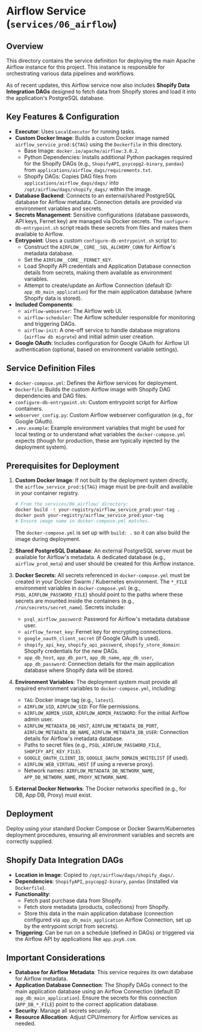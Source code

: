 # Airflow Service (`services/06_airflow`)

## Overview

This directory contains the service definition for deploying the main Apache Airflow instance for this project. This instance is responsible for orchestrating various data pipelines and workflows.

As of recent updates, this Airflow service now also includes **Shopify Data Integration DAGs** designed to fetch data from Shopify stores and load it into the application's PostgreSQL database.

## Key Features & Configuration

-   **Executor**: Uses `LocalExecutor` for running tasks.
-   **Custom Docker Image**: Builds a custom Docker image named `airflow_service_prod:${TAG}` using the `Dockerfile` in this directory.
    -   Base Image: `docker.io/apache/airflow:3.0.2`.
    -   Python Dependencies: Installs additional Python packages required for the Shopify DAGs (e.g., `ShopifyAPI`, `psycopg2-binary`, `pandas`) from `applications/airflow_dags/requirements.txt`.
    -   Shopify DAGs: Copies DAG files from `applications/airflow_dags/dags/` into `/opt/airflow/dags/shopify_dags/` within the image.
-   **Database Backend**: Connects to an external/shared PostgreSQL database for Airflow metadata. Connection details are provided via environment variables and secrets.
-   **Secrets Management**: Sensitive configurations (database passwords, API keys, Fernet key) are managed via Docker secrets. The `configure-db-entrypoint.sh` script reads these secrets from files and makes them available to Airflow.
-   **Entrypoint**: Uses a custom `configure-db-entrypoint.sh` script to:
    -   Construct the `AIRFLOW__CORE__SQL_ALCHEMY_CONN` for Airflow's metadata database.
    -   Set the `AIRFLOW__CORE__FERNET_KEY`.
    -   Load Shopify API credentials and Application Database connection details from secrets, making them available as environment variables.
    -   Attempt to create/update an Airflow Connection (default ID: `app_db_main_application`) for the main application database (where Shopify data is stored).
-   **Included Components**:
    -   `airflow-webserver`: The Airflow web UI.
    -   `airflow-scheduler`: The Airflow scheduler responsible for monitoring and triggering DAGs.
    -   `airflow-init`: A one-off service to handle database migrations (`airflow db migrate`) and initial admin user creation.
-   **Google OAuth**: Includes configuration for Google OAuth for Airflow UI authentication (optional, based on environment variable settings).

## Service Definition Files

-   `docker-compose.yml`: Defines the Airflow services for deployment.
-   `Dockerfile`: Builds the custom Airflow image with Shopify DAG dependencies and DAG files.
-   `configure-db-entrypoint.sh`: Custom entrypoint script for Airflow containers.
-   `webserver_config.py`: Custom Airflow webserver configuration (e.g., for Google OAuth).
-   `.env.example`: Example environment variables that might be used for local testing or to understand what variables the `docker-compose.yml` expects (though for production, these are typically injected by the deployment system).

## Prerequisites for Deployment

1.  **Custom Docker Image**: If not built by the deployment system directly, the `airflow_service_prod:${TAG}` image must be pre-built and available in your container registry.
    ```bash
    # From the services/06_airflow/ directory:
    docker build -t your-registry/airflow_service_prod:your-tag .
    docker push your-registry/airflow_service_prod:your-tag
    # Ensure image name in docker-compose.yml matches.
    ```
    The `docker-compose.yml` is set up with `build: .` so it can also build the image during deployment.

2.  **Shared PostgreSQL Database**: An external PostgreSQL server must be available for Airflow's metadata. A dedicated database (e.g., `airflow_prod_meta`) and user should be created for this Airflow instance.

3.  **Docker Secrets**: All secrets referenced in `docker-compose.yml` must be created in your Docker Swarm / Kubernetes environment. The `*_FILE` environment variables in `docker-compose.yml` (e.g., `PSQL_AIRFLOW_PASSWORD_FILE`) should point to the paths where these secrets are mounted inside the containers (e.g., `/run/secrets/secret_name`). Secrets include:
    -   `psql_airflow_password`: Password for Airflow's metadata database user.
    -   `airflow_fernet_key`: Fernet key for encrypting connections.
    -   `google_oauth_client_secret` (if Google OAuth is used).
    -   `shopify_api_key`, `shopify_api_password`, `shopify_store_domain`: Shopify credentials for the new DAGs.
    -   `app_db_host`, `app_db_port`, `app_db_name`, `app_db_user`, `app_db_password`: Connection details for the main application database where Shopify data will be stored.

4.  **Environment Variables**: The deployment system must provide all required environment variables to `docker-compose.yml`, including:
    -   `TAG`: Docker image tag (e.g., `latest`).
    -   `AIRFLOW_UID`, `AIRFLOW_GID`: For file permissions.
    -   `AIRFLOW_ADMIN_USER`, `AIRFLOW_ADMIN_PASSWORD`: For the initial Airflow admin user.
    -   `AIRFLOW_METADATA_DB_HOST`, `AIRFLOW_METADATA_DB_PORT`, `AIRFLOW_METADATA_DB_NAME`, `AIRFLOW_METADATA_DB_USER`: Connection details for Airflow's metadata database.
    -   Paths to secret files (e.g., `PSQL_AIRFLOW_PASSWORD_FILE`, `SHOPIFY_API_KEY_FILE`).
    -   `GOOGLE_OAUTH_CLIENT_ID`, `GOOGLE_OAUTH_DOMAIN_WHITELIST` (if used).
    -   `AIRFLOW_WEB_VIRTUAL_HOST` (if using a reverse proxy).
    -   Network names: `AIRFLOW_METADATA_DB_NETWORK_NAME`, `APP_DB_NETWORK_NAME`, `PROXY_NETWORK_NAME`.

5.  **External Docker Networks**: The Docker networks specified (e.g., for DB, App DB, Proxy) must exist.

## Deployment

Deploy using your standard Docker Compose or Docker Swarm/Kubernetes deployment procedures, ensuring all environment variables and secrets are correctly supplied.

## Shopify Data Integration DAGs

-   **Location in Image**: Copied to `/opt/airflow/dags/shopify_dags/`.
-   **Dependencies**: `ShopifyAPI`, `psycopg2-binary`, `pandas` (installed via `Dockerfile`).
-   **Functionality**:
    -   Fetch past purchase data from Shopify.
    -   Fetch store metadata (products, collections) from Shopify.
    -   Store this data in the main application database (connection configured via `app_db_main_application` Airflow Connection, set up by the entrypoint script from secrets).
-   **Triggering**: Can be run on a schedule (defined in DAGs) or triggered via the Airflow API by applications like `app.pxy6.com`.

## Important Considerations

-   **Database for Airflow Metadata**: This service requires its own database for Airflow metadata.
-   **Application Database Connection**: The Shopify DAGs connect to the main application database using an Airflow Connection (default ID `app_db_main_application`). Ensure the secrets for this connection (`APP_DB_*_FILE`) point to the correct application database.
-   **Security**: Manage all secrets securely.
-   **Resource Allocation**: Adjust CPU/memory for Airflow services as needed.
